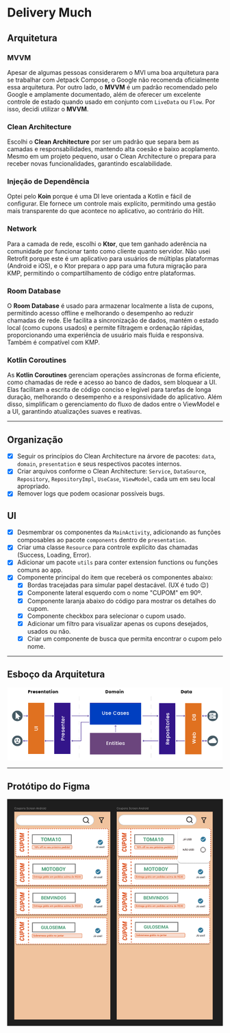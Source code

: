 
# Delivery Much

## Arquitetura

### MVVM
Apesar de algumas pessoas considerarem o MVI uma boa arquitetura para se trabalhar com Jetpack Compose, o Google não recomenda oficialmente essa arquitetura. Por outro lado, o **MVVM** é um padrão recomendado pelo Google e amplamente documentado, além de oferecer um excelente controle de estado quando usado em conjunto com `LiveData` ou `Flow`. Por isso, decidi utilizar o **MVVM**.

### Clean Architecture
Escolhi o **Clean Architecture** por ser um padrão que separa bem as camadas e responsabilidades, mantendo alta coesão e baixo acoplamento. Mesmo em um projeto pequeno, usar o Clean Architecture o prepara para receber novas funcionalidades, garantindo escalabilidade.

### Injeção de Dependência
Optei pelo **Koin** porque é uma DI leve orientada a Kotlin e fácil de configurar. Ele fornece um controle mais explícito, permitindo uma gestão mais transparente do que acontece no aplicativo, ao contrário do Hilt.

### Network
Para a camada de rede, escolhi o **Ktor**, que tem ganhado aderência na comunidade por funcionar tanto como cliente quanto servidor. Não usei Retrofit porque este é um aplicativo para usuários de múltiplas plataformas (Android e iOS), e o Ktor prepara o app para uma futura migração para KMP, permitindo o compartilhamento de código entre plataformas.

### Room Database
O **Room Database** é usado para armazenar localmente a lista de cupons, permitindo acesso offline e melhorando o desempenho ao reduzir chamadas de rede. Ele facilita a sincronização de dados, mantém o estado local (como cupons usados) e permite filtragem e ordenação rápidas, proporcionando uma experiência de usuário mais fluida e responsiva. Também é compatível com KMP.

### Kotlin Coroutines
As **Kotlin Coroutines** gerenciam operações assíncronas de forma eficiente, como chamadas de rede e acesso ao banco de dados, sem bloquear a UI. Elas facilitam a escrita de código conciso e legível para tarefas de longa duração, melhorando o desempenho e a responsividade do aplicativo. Além disso, simplificam o gerenciamento do fluxo de dados entre o ViewModel e a UI, garantindo atualizações suaves e reativas.

---

## Organização

- [x] Seguir os princípios do Clean Architecture na árvore de pacotes: `data`, `domain`, `presentation` e seus respectivos pacotes internos.
- [x] Criar arquivos conforme o Clean Architecture: `Service`, `DataSource`, `Repository`, `RepositoryImpl`, `UseCase`, `ViewModel`, cada um em seu local apropriado.
- [x] Remover logs que podem ocasionar possíveis bugs.

## UI

- [x] Desmembrar os componentes da `MainActivity`, adicionando as funções composables ao pacote `components` dentro de `presentation`.
- [x] Criar uma classe `Resource` para controle explícito das chamadas (Success, Loading, Error).
- [x] Adicionar um pacote `utils` para conter extension functions ou funções comuns ao app.
- [x] Componente principal do item que receberá os componentes abaixo:
   - [x] Bordas tracejadas para simular papel destacável. (UX é tudo 😉)
   - [x] Componente lateral esquerdo com o nome "CUPOM" em 90º.
   - [x] Componente laranja abaixo do código para mostrar os detalhes do cupom.
   - [x] Componente checkbox para selecionar o cupom usado.
   - [x] Adicionar um filtro para visualizar apenas os cupons desejados, usados ou não.
   - [x] Criar um componente de busca que permita encontrar o cupom pelo nome.

---

## Esboço da Arquitetura

![Preview](assets/clean_new_arch.png)


---

## Protótipo do Figma

![Preview](assets/screen_shot.png)

